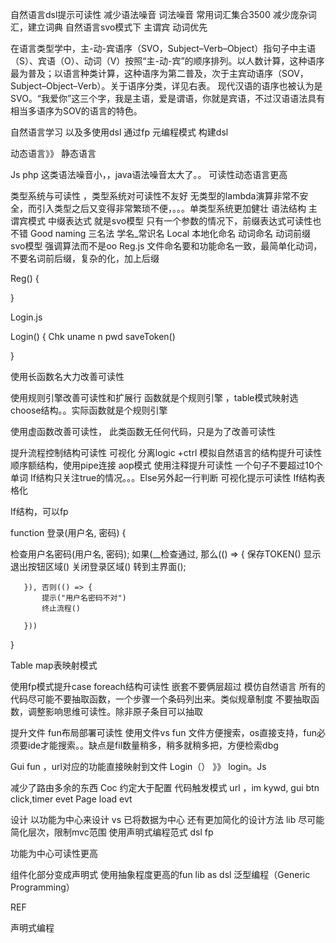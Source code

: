  

自然语言dsl提示可读性
减少语法噪音  词法噪音
常用词汇集合3500 减少庞杂词汇，建立词典
自然语言svo模式下 主谓宾 动词优先

在语言类型学中，主-动-宾语序（SVO，Subject–Verb–Object）指句子中主语（S）、宾语（O）、动词（V）按照“主-动-宾”的顺序排列。以人数计算，这种语序最为普及；以语言种类计算，这种语序为第二普及，次于主宾动语序（SOV，Subject–Object–Verb）。关于语序分类，详见右表。 
现代汉语的语序也被认为是SVO。“我爱你”这三个字，我是主语，爱是谓语，你就是宾语，不过汉语语法具有相当多语序为SOV的语言的特色。 

自然语言学习  以及多使用dsl
通过fp 元编程模式 构建dsl


动态语言》》 静态语言

Js php 这类语法噪音小，，java语法噪音太大了。。 可读性动态语言更高

类型系统与可读性 ，类型系统对可读性不友好   无类型的lambda演算非常不安全，而引入类型之后又变得非常繁琐不便，。。。单类型系统更加健壮
语法结构 主谓宾模式 中缀表达式 就是svo模型
只有一个参数的情况下，前缀表达式可读性也不错
Good naming 三名法  学名_常识名
Local 本地化命名
动词命名  动词前缀 svo模型
强调算法而不是oo
Reg.js        文件命名要和功能命名一致，最简单化动词，不要名词前后缀，复杂的化，加上后缀

Reg()
{


}

Login.js

Login()
{
Chk uname n pwd
saveToken()

}


使用长函数名大力改善可读性

使用规则引擎改善可读性和扩展行 函数就是个规则引擎
，table模式映射选choose结构。。实际函数就是个规则引擎

使用虚函数改善可读性，
此类函数无任何代码，只是为了改善可读性




提升流程控制结构可读性 可视化
分离logic +ctrl
模拟自然语言的结构提升可读性
顺序额结构，使用pipe连接  aop模式
使用注释提升可读性 一个句子不要超过10个单词
If结构只关注true的情况。。。Else另外起一行判断
可视化提示可读性 
If结构表格化

If结构，可以fp 

function 登录(用户名, 密码) {

   检查用户名密码(用户名, 密码);
   如果(__检查通过,
       那么(() => {
           保存TOKEN()
           显示退出按钮区域()
           关闭登录区域()
           转到主界面();

       }), 否则(() => {
           提示("用户名密码不对")
           终止流程()

       }))

}



Table map表映射模式

使用fp模式提升case foreach结构可读性
嵌套不要俩层超过 模仿自然语言
所有的代码尽可能不要抽取函数，一个步骤一个条码列出来。类似规章制度
不要抽取函数，调整影响思维可读性。除非原子条目可以抽取

提升文件 fun布局部署可读性
使用文件vs fun
文件方便搜索，os直接支持，fun必须要ide才能搜索。。缺点是fil数量稍多，稍多就稍多把，方便检索dbg

Gui fun ，url对应的功能直接映射到文件
Login（） 》》 login。Js

减少了路由多余的东西
Coc 约定大于配置
代码触发模式   url  ，im kywd, gui btn click,timer evet
Page load evt


设计  以功能为中心来设计  vs 已将数据为中心
还有更加简化的设计方法 lib
尽可能简化层次，限制mvc范围
使用声明式编程范式  dsl fp

功能为中心可读性更高

组件化部分变成声明式
使用抽象程度更高的fun lib as dsl
泛型编程（Generic Programming）



REF

声明式编程

